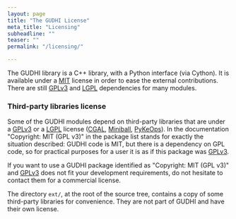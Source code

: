 ```yaml
---
layout: page
title: "The GUDHI License"
meta_title: "Licensing"
subheadline: ""
teaser: ""
permalink: "/licensing/"

---
```



The GUDHI library is a C++ library, with a Python interface (via Cython). It is available under a [MIT][1] license in order to ease the external contributions.
There are still [GPLv3][2] and [LGPL][3] dependencies for many modules.

### Third-party libraries license

Some of the GUDHI modules depend on third-party libraries that are under a [GPLv3][2] or a [LGPL][3] license ([CGAL][4], [Miniball][5], [PyKeOps][6]).
In the documentation "Copyright: MIT (GPL v3)" in the package list stands for exactly the situation described: GUDHI code is MIT, but there is a dependency on GPL code, so for practical purposes for a user it is as if this package was [GPLv3][2].

If you want to use a GUDHI package identified as "Copyright: MIT (GPL v3)" and [GPLv3][2]
does not fit your development requirements, do not hesitate to contact them for a commercial license.

The directory `ext/`, at the root of the source tree, contains a copy of some third-party libraries for convenience. They are not part of GUDHI and have their own license.

 [1]: https://opensource.org/
 [2]: http://www.gnu.org/copyleft/gpl.html
 [3]: http://www.gnu.org/copyleft/lgpl.html
 [4]: https://www.cgal.org/
 [5]: https://people.inf.ethz.ch/gaertner/subdir/software/miniball.html
 [6]: https://www.kernel-operations.io/keops/python/
